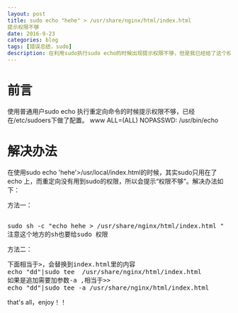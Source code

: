 ```yaml
---
layout: post
title: sudo echo "hehe" > /usr/share/nginx/html/index.html 
提示权限不够
date: 2016-9-23
categories: blog
tags: [错误总结，sudo]
description: 在利用sudo执行sudo echo的时候出现提示权限不够，但是我已经给了这个权限了。
---
```


# 前言

使用普通用户sudo echo 执行重定向命令的时候提示权限不够，已经在/etc/sudoers下做了配置。
www    ALL=(ALL)    NOPASSWD: /usr/bin/echo
# 解决办法

在使用sudo echo 'hehe'>/usr/local/index.html的时候，其实sudo只用在了echo 上，而重定向没有用到sudo的权限，所以会提示“权限不够”。解决办法如下：

方法一：

<pre>

sudo sh -c "echo hehe > /usr/share/nginx/html/index.html "
注意这个地方的sh也要给sudo 权限
</pre>

方法二：
<pre>
下面相当于>，会替换到index.html里的内容
echo "dd"|sudo tee  /usr/share/nginx/html/index.html
如果是追加需要加参数-a ,相当于>>
echo "dd"|sudo tee -a /usr/share/nginx/html/index.html
</pre>

that's all，enjoy！！
